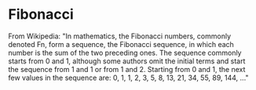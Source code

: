# Fibonacci
From Wikipedia: "In mathematics, the Fibonacci numbers, commonly denoted Fn, form a sequence, the Fibonacci sequence, in which each number is the sum of the two preceding ones. The sequence commonly starts from 0 and 1, although some authors omit the initial terms and start the sequence from 1 and 1 or from 1 and 2. Starting from 0 and 1, the next few values in the sequence are:  0, 1, 1, 2, 3, 5, 8, 13, 21, 34, 55, 89, 144, ..."

